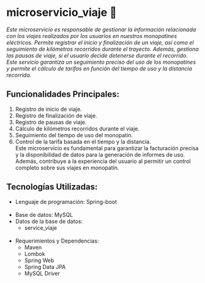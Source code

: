 # microservicio_viaje 🛴
_Este microservicio es responsable de gestionar la información relacionada con los viajes realizados por los usuarios en nuestros monopatines eléctricos. Permite registrar el inicio y finalización de un viaje, así como el seguimiento de kilómetros recorridos durante el trayecto. Además, gestiona las pausas de viaje, si el usuario decide detenerse durante el recorrido. Este servicio garantiza un seguimiento preciso del uso de los monopatines y permite el cálculo de tarifas en función del tiempo de uso y la distancia recorrida._

## Funcionalidades Principales: 

1. Registro de inicio de viaje.
2. Registro de finalización de viaje.
3. Registro de pausas de viaje.
4. Cálculo de kilómetros recorridos durante el viaje.
5. Seguimiento del tiempo de uso del monopatín.
6. Control de la tarifa basada en el tiempo y la distancia. <br>
Este microservicio es fundamental para garantizar la facturación precisa y la disponibilidad de datos para la generación de informes de uso. Además, contribuye a la experiencia del usuario al permitir un control completo sobre sus viajes en monopatín.

## Tecnologías Utilizadas:

* Lenguaje de programación: Spring-boot <br><br>
* Base de datos: MySQL
* Datos de la base de datos:
  * service_viaje<br><br>
* Requerimientos y Dependencias:
  * Maven
  * Lombok
  * Spring Web
  * Spring Data JPA
  * MySQL Driver 
